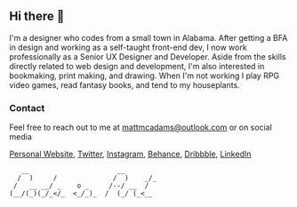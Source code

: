 ## Hi there 👋

I'm a designer who codes from a small town in Alabama. After getting a BFA in design and working as a self-taught front-end dev, I now work professionally as a Senior UX Designer and Developer. Aside from the skills directly related to web design and development, I'm also interested in bookmaking, print making, and drawing. When I'm not working I play RPG video games, read fantasy books, and tend to my houseplants.

### Contact

Feel free to reach out to me at mattmcadams@outlook.com or on social media

[Personal Website](https://mattmcadams.com), [Twitter](https://twitter.com/mattmakesart), [Instagram](https://www.instagram.com/mattmcadams/), [Behance](https://www.behance.net/mattmcadams), [Dribbble](https://dribbble.com/mattmcadams), [LinkedIn](https://www.linkedin.com/in/mcadamsmatthew/)

```
   __                      __
  /  )     /              /  )    _/_
 /   __ __/ _    o _     /--/ __  /
(__/(_)(_/_</_  <_/_)_  /  (_/ (_<__

```
